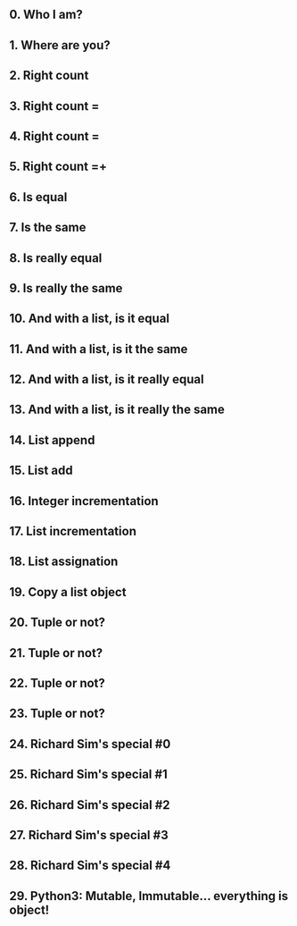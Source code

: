 ##  0\. Who I am?

##  1\. Where are you?

##  2\. Right count

##  3\. Right count =

##  4\. Right count =

##  5\. Right count =+

##  6\. Is equal

##  7\. Is the same

##  8\. Is really equal

##  9\. Is really the same

##  10\. And with a list, is it equal

##  11\. And with a list, is it the same

##  12\. And with a list, is it really equal

##  13\. And with a list, is it really the same

##  14\. List append

##  15\. List add

##  16\. Integer incrementation

##  17\. List incrementation

##  18\. List assignation

##  19\. Copy a list object

##  20\. Tuple or not?

##  21\. Tuple or not?

##  22\. Tuple or not?

##  23\. Tuple or not?

##  24\. Richard Sim's special #0

##  25\. Richard Sim's special #1

##  26\. Richard Sim's special #2

##  27\. Richard Sim's special #3

##  28\. Richard Sim's special #4

##  29\. Python3: Mutable, Immutable... everything is object!

